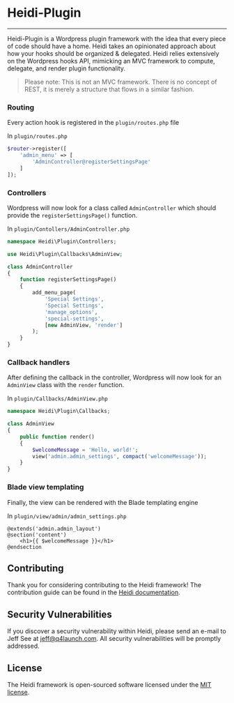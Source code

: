 # Heidi-Plugin
___
Heidi-Plugin is a Wordpress plugin framework with the idea that every piece of code should have a home. Heidi takes an opinionated approach about how your hooks should be organized & delegated. Heidi relies extensively on the Wordpress hooks API, mimicking an MVC framework to compute, delegate, and render plugin functionality.
>Please note: This is not an MVC framework. There is no concept of REST, it is merely a structure that flows in a similar fashion.

### Routing
Every action hook is registered in the `plugin/routes.php` file

In `plugin/routes.php`
```php
$router->register([
    'admin_menu' => [
        'AdminController@registerSettingsPage'
    ]
]);
```

### Controllers
Wordpress will now look for a class called `AdminController` which should provide the `registerSettingsPage()` function.

In `plugin/Contollers/AdminController.php`
```php
namespace Heidi\Plugin\Controllers;

use Heidi\Plugin\Callbacks\AdminView;

class AdminController
{
    function registerSettingsPage()
    {
        add_menu_page(
            'Special Settings',
            'Special Settings',
            'manage_options',
            'special-settings',
            [new AdminView, 'render']
        );
    }
}
```

### Callback handlers
After defining the callback in the controller, Wordpress will now look for an `AdminView` class with the `render` function.

In `plugin/Callbacks/AdminView.php`
```php
namespace Heidi\Plugin\Callbacks;

class AdminView
{
    public function render()
    {
        $welcomeMessage = 'Hello, world!';
        view('admin.admin_settings', compact('welcomeMessage'));
    }
}
```

### Blade view templating
Finally, the view can be rendered with the Blade templating engine

In `plugin/view/admin/admin_settings.php`
```blade
@extends('admin.admin_layout')
@section('content')
    <h1>{{ $welcomeMessage }}</h1>
@endsection
```

## Contributing

Thank you for considering contributing to the Heidi framework! The contribution guide can be found in the [Heidi documentation](http://q4vr.com/docs/contributions).

## Security Vulnerabilities

If you discover a security vulnerability within Heidi, please send an e-mail to Jeff See at jeff@q4launch.com. All security vulnerabilities will be promptly addressed.

## License

The Heidi framework is open-sourced software licensed under the [MIT license](http://opensource.org/licenses/MIT).
